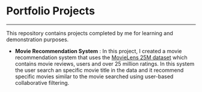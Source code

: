 # Portfolio Projects

--- 

This repository contains projects completed by me for learning and demonstration purposes.

- **Movie Recommendation System** : In this project, I created a movie recommendation system that uses the [MovieLens 25M dataset](https://grouplens.org/datasets/movielens/25m/) which contains movie reviews, users and over 25 million ratings. In this system the user search an specific movie title in the data and it recommend specific movies similar to the movie searched using user-based collaborative filtering.  